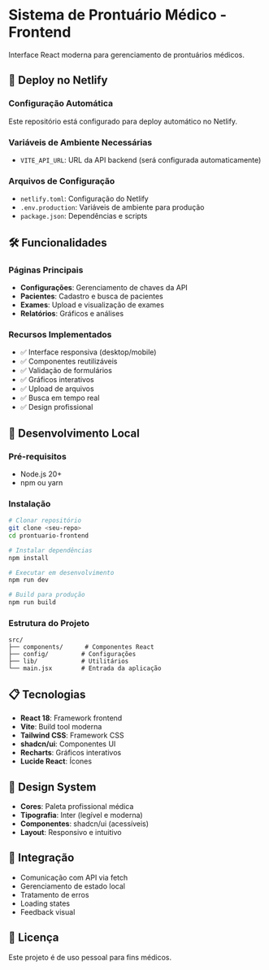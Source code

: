 # Sistema de Prontuário Médico - Frontend

Interface React moderna para gerenciamento de prontuários médicos.

## 🚀 Deploy no Netlify

### Configuração Automática
Este repositório está configurado para deploy automático no Netlify.

### Variáveis de Ambiente Necessárias
- `VITE_API_URL`: URL da API backend (será configurada automaticamente)

### Arquivos de Configuração
- `netlify.toml`: Configuração do Netlify
- `.env.production`: Variáveis de ambiente para produção
- `package.json`: Dependências e scripts

## 🛠️ Funcionalidades

### Páginas Principais
- **Configurações**: Gerenciamento de chaves da API
- **Pacientes**: Cadastro e busca de pacientes
- **Exames**: Upload e visualização de exames
- **Relatórios**: Gráficos e análises

### Recursos Implementados
- ✅ Interface responsiva (desktop/mobile)
- ✅ Componentes reutilizáveis
- ✅ Validação de formulários
- ✅ Gráficos interativos
- ✅ Upload de arquivos
- ✅ Busca em tempo real
- ✅ Design profissional

## 🔧 Desenvolvimento Local

### Pré-requisitos
- Node.js 20+
- npm ou yarn

### Instalação
```bash
# Clonar repositório
git clone <seu-repo>
cd prontuario-frontend

# Instalar dependências
npm install

# Executar em desenvolvimento
npm run dev

# Build para produção
npm run build
```

### Estrutura do Projeto
```
src/
├── components/      # Componentes React
├── config/         # Configurações
├── lib/            # Utilitários
└── main.jsx        # Entrada da aplicação
```

## 📋 Tecnologias

- **React 18**: Framework frontend
- **Vite**: Build tool moderna
- **Tailwind CSS**: Framework CSS
- **shadcn/ui**: Componentes UI
- **Recharts**: Gráficos interativos
- **Lucide React**: Ícones

## 🎨 Design System

- **Cores**: Paleta profissional médica
- **Tipografia**: Inter (legível e moderna)
- **Componentes**: shadcn/ui (acessíveis)
- **Layout**: Responsivo e intuitivo

## 🔗 Integração

- Comunicação com API via fetch
- Gerenciamento de estado local
- Tratamento de erros
- Loading states
- Feedback visual

## 📝 Licença

Este projeto é de uso pessoal para fins médicos.


